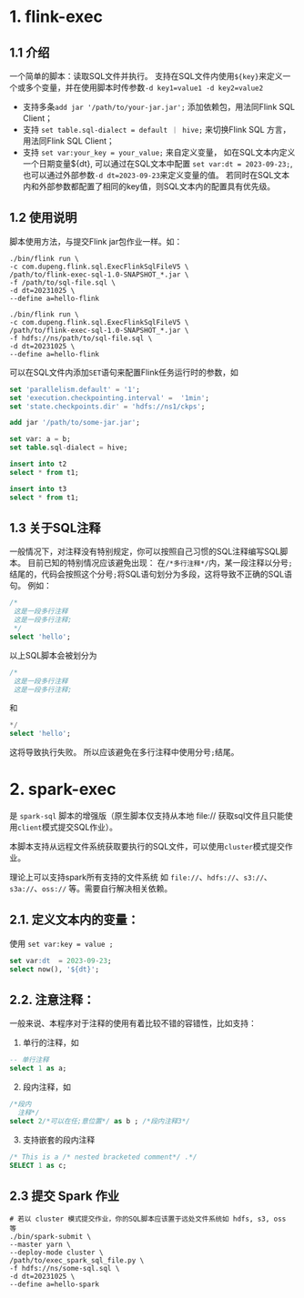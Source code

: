 # 1. flink-exec

## 1.1 介绍
一个简单的脚本：读取SQL文件并执行。
支持在SQL文件内使用`${key}`来定义一个或多个变量，并在使用脚本时传参数`-d key1=value1 -d key2=value2`

- 支持多条`add jar '/path/to/your-jar.jar';` 添加依赖包，用法同Flink SQL Client；
- 支持 `set table.sql-dialect = default ｜ hive;` 来切换Flink SQL 方言，用法同Flink SQL Client；
- 支持 `set var:your_key = your_value;` 来自定义变量， 
    如在SQL文本内定义一个日期变量${dt}, 可以通过在SQL文本中配置 `set var:dt = 2023-09-23;`,
    也可以通过外部参数`-d dt=2023-09-23`来定义变量的值。
    若同时在SQL文本内和外部参数都配置了相同的key值，则SQL文本内的配置具有优先级。

## 1.2 使用说明

脚本使用方法，与提交Flink jar包作业一样。如：
```shell
./bin/flink run \
-c com.dupeng.flink.sql.ExecFlinkSqlFileV5 \
/path/to/flink-exec-sql-1.0-SNAPSHOT_*.jar \
-f /path/to/sql-file.sql \
-d dt=20231025 \
--define a=hello-flink

./bin/flink run \
-c com.dupeng.flink.sql.ExecFlinkSqlFileV5 \
/path/to/flink-exec-sql-1.0-SNAPSHOT_*.jar \
-f hdfs://ns/path/to/sql-file.sql \
-d dt=20231025 \
--define a=hello-flink
```



可以在SQL文件内添加`SET`语句来配置Flink任务运行时的参数，如
```sql
set 'parallelism.default' = '1';
set 'execution.checkpointing.interval' =  '1min';
set 'state.checkpoints.dir' = 'hdfs://ns1/ckps';

add jar '/path/to/some-jar.jar';

set var: a = b;
set table.sql-dialect = hive;

insert into t2
select * from t1;

insert into t3
select * from t1;
```

## 1.3 关于SQL注释
一般情况下，对注释没有特别规定，你可以按照自己习惯的SQL注释编写SQL脚本。
目前已知的特别情况应该避免出现：
在`/*多行注释*/`内，某一段注释以分号`;`结尾的，代码会按照这个分号`;`将SQL语句划分为多段，这将导致不正确的SQL语句。
例如：
```sql
/*
 这是一段多行注释
 这是一段多行注释;
 */
select 'hello';
```
以上SQL脚本会被划分为
```sql
/*
 这是一段多行注释
 这是一段多行注释;
```
和
```sql
*/
select 'hello';
```
这将导致执行失败。
所以应该避免在多行注释中使用分号`;`结尾。

# 2. spark-exec
是 `spark-sql` 脚本的增强版（原生脚本仅支持从本地 file:// 获取sql文件且只能使用`client`模式提交SQL作业）。

本脚本支持从远程文件系统获取要执行的SQL文件，可以使用`cluster`模式提交作业。

理论上可以支持spark所有支持的文件系统
如 `file://`、`hdfs://`、`s3://`、`s3a://`、`oss://` 等。需要自行解决相关依赖。

## 2.1. 定义文本内的变量：
使用 `set var:key = value ;`
```sql
set var:dt  = 2023-09-23;
select now(), '${dt}';
```

## 2.2. 注意注释：
一般来说、本程序对于注释的使用有着比较不错的容错性，比如支持：
1. 单行的注释，如 
```sql
-- 单行注释
select 1 as a;
```
2. 段内注释，如
```sql
/*段内 
  注释*/
select 2/*可以在任;意位置*/ as b ; /*段内注释3*/
```
3. 支持嵌套的段内注释
```sql
/* This is a /* nested bracketed comment*/ .*/
SELECT 1 as c;
```

## 2.3 提交 Spark 作业
```shell
# 若以 cluster 模式提交作业，你的SQL脚本应该置于远处文件系统如 hdfs, s3, oss 等
./bin/spark-submit \
--master yarn \
--deploy-mode cluster \
/path/to/exec_spark_sql_file.py \
-f hdfs://ns/some-sql.sql \
-d dt=20231025 \
--define a=hello-spark 
```


